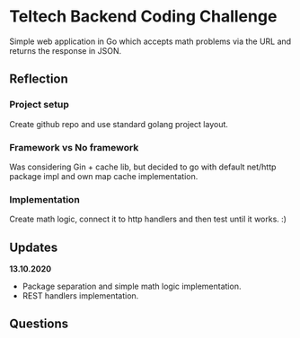 # Teltech Backend Coding Challenge

Simple web application in Go which accepts math problems via the URL and returns the response in JSON.

## Reflection

### Project setup

Create github repo and use standard golang project layout.

### Framework vs No framework

Was considering Gin + cache lib, but decided to go with default net/http package impl and own map cache implementation.

### Implementation

Create math logic, connect it to http handlers and then test until it works. :)

## Updates

**13.10.2020**

- Package separation and simple math logic implementation.
- REST handlers implementation.


## Questions